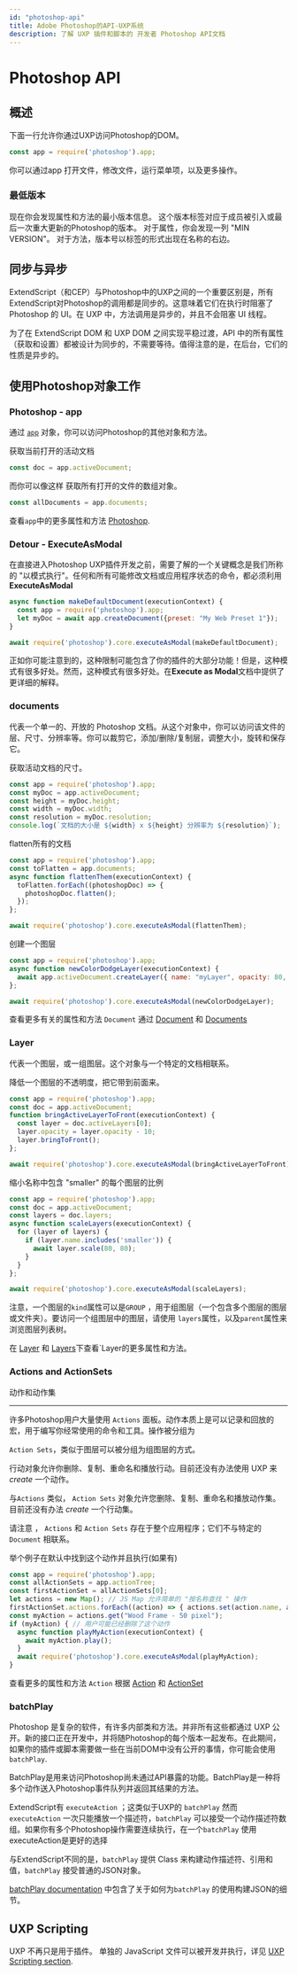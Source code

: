 ```yaml
---
id: "photoshop-api"
title: Adobe Photoshop的API-UXP系统
description: 了解 UXP 插件和脚本的 开发者 Photoshop API文档
---
```



# Photoshop API

## 概述

下面一行允许你通过UXP访问Photoshop的DOM。
```javascript
const app = require('photoshop').app;
```
你可以通过app 打开文件，修改文件，运行菜单项，以及更多操作。

### 最低版本
现在你会发现属性和方法的最小版本信息。 这个版本标签对应于成员被引入或最后一次重大更新的Photoshop的版本。
对于属性，你会发现一列 "MIN VERSION"。 对于方法，版本号以标签的形式出现在名称的右边。


## 同步与异步

ExtendScript（和CEP）与Photoshop中的UXP之间的一个重要区别是，所有ExtendScript对Photoshop的调用都是同步的。这意味着它们在执行时阻塞了 Photoshop 的 UI。在 UXP 中，方法调用是异步的，并且不会阻塞 UI 线程。

为了在 ExtendScript DOM 和 UXP DOM 之间实现平稳过渡，API 中的所有属性（获取和设置）都被设计为同步的，不需要等待。值得注意的是，在后台，它们的性质是异步的。

## 使用Photoshop对象工作

### Photoshop - app

通过 [`app`](#overview) 对象，你可以访问Photoshop的其他对象和方法。

获取当前打开的活动文档

```javascript
const doc = app.activeDocument;
```

而你可以像这样 获取所有打开的文件的数组对象。

```javascript
const allDocuments = app.documents;
```

查看`app`中的更多属性和方法 [Photoshop](./classes/photoshop/).

### Detour - ExecuteAsModal
在直接进入Photoshop UXP插件开发之前，需要了解的一个关键概念是我们所称的 "以模式执行"。任何和所有可能修改文档或应用程序状态的命令，都必须利用 **ExecuteAsModal**

```javascript
async function makeDefaultDocument(executionContext) {
  const app = require('photoshop').app;
  let myDoc = await app.createDocument({preset: "My Web Preset 1"});
}

await require('photoshop').core.executeAsModal(makeDefaultDocument);
```

正如你可能注意到的，这种限制可能包含了你的插件的大部分功能！但是，这种模式有很多好处。然而，这种模式有很多好处。在**Execute as Modal**文档中提供了更详细的解释。

### documents
代表一个单一的、开放的 Photoshop 文档。从这个对象中，你可以访问该文件的层、尺寸、分辨率等。你可以裁剪它，添加/删除/复制层，调整大小，旋转和保存它。

获取活动文档的尺寸。

```javascript
const app = require('photoshop').app;
const myDoc = app.activeDocument;
const height = myDoc.height;
const width = myDoc.width;
const resolution = myDoc.resolution;
console.log(`文档的大小是 ${width} x ${height} 分辨率为 ${resolution}`);
```

flatten所有的文档

```javascript
const app = require('photoshop').app;
const toFlatten = app.documents;
async function flattenThem(executionContext) {
  toFlatten.forEach((photoshopDoc) => {
    photoshopDoc.flatten();
  });
};

await require('photoshop').core.executeAsModal(flattenThem);
```

创建一个图层
```javascript
const app = require('photoshop').app;
async function newColorDodgeLayer(executionContext) {
  await app.activeDocument.createLayer({ name: "myLayer", opacity: 80, blendMode: "colorDodge" });
};

await require('photoshop').core.executeAsModal(newColorDodgeLayer);
```

查看更多有关的属性和方法 `Document` 通过 [Document](./classes/document/) 和 [Documents](./classes/documents)

### Layer
代表一个图层，或一组图层。这个对象与一个特定的文档相联系。

降低一个图层的不透明度，把它带到前面来。
```javascript
const app = require('photoshop').app;
const doc = app.activeDocument;
function bringActiveLayerToFront(executionContext) {
  const layer = doc.activeLayers[0];
  layer.opacity = layer.opacity - 10;
  layer.bringToFront();
};

await require('photoshop').core.executeAsModal(bringActiveLayerToFront);
```

缩小名称中包含 "smaller" 的每个图层的比例
```javascript
const app = require('photoshop').app;
const doc = app.activeDocument;
const layers = doc.layers;
async function scaleLayers(executionContext) {
  for (layer of layers) {
    if (layer.name.includes('smaller')) {
      await layer.scale(80, 80);
    }
  }
};

await require('photoshop').core.executeAsModal(scaleLayers);
```

注意，一个图层的`kind`属性可以是`GROUP` ，用于组图层（一个包含多个图层的图层或文件夹）。要访问一个组图层中的图层，请使用 `layers`属性，以及`parent`属性来浏览图层列表树。

在 [Layer](./classes/layer/) 和 [Layers](./classes/layers/)下查看`Layer的更多属性和方法。

### Actions and ActionSets
动作和动作集

------------------------------

许多Photoshop用户大量使用 `Actions` 面板。动作本质上是可以记录和回放的宏，用于编写你经常使用的命令和工具。操作被分组为  

`Action Sets`，类似于图层可以被分组为组图层的方式。

行动对象允许你删除、复制、重命名和播放行动。目前还没有办法使用 UXP 来 *create* 一个动作。

与`Actions` 类似， `Action Sets` 对象允许您删除、复制、重命名和播放动作集。目前还没有办法 *create* 一个行动集。

请注意 ， `Actions` 和   `Action Sets` 存在于整个应用程序；它们不与特定的 `Document` 相联系。

举个例子在默认中找到这个动作并且执行(如果有)

```javascript
const app = require('photoshop').app;
const allActionSets = app.actionTree;
const firstActionSet = allActionSets[0];
let actions = new Map(); // JS Map 允许简单的 "按名称查找 " 操作
firstActionSet.actions.forEach((action) => { actions.set(action.name, action)});
const myAction = actions.get("Wood Frame - 50 pixel");
if (myAction) { // 用户可能已经删除了这个动作
  async function playMyAction(executionContext) {
    await myAction.play();
  }
  await require('photoshop').core.executeAsModal(playMyAction);
}
```

查看更多的属性和方法 `Action` 根据 [Action](./classes/action/) 和 [ActionSet](./classes/actionset/)

### batchPlay

Photoshop 是复杂的软件，有许多内部类和方法。并非所有这些都通过 UXP 公开。新的接口正在开发中，并将随Photoshop的每个版本一起发布。在此期间，如果你的插件或脚本需要做一些在当前DOM中没有公开的事情，你可能会使用 `batchPlay`.

BatchPlay是用来访问Photoshop尚未通过API暴露的功能。BatchPlay是一种将多个动作送入Photoshop事件队列并返回其结果的方法。

ExtendScript有  `executeAction` ；这类似于UXP的 `batchPlay`  然而 `executeAction` 一次只能播放一个描述符，`batchPlay`  可以接受一个动作描述符数组。如果你有多个Photoshop操作需要连续执行，在一个`batchPlay`  使用executeAction是更好的选择

与ExtendScript不同的是，`batchPlay`  提供 Class 来构建动作描述符、引用和值，`batchPlay`  接受普通的JSON对象。

 [batchPlay documentation](/ps_reference/media/batchplay/) 中包含了关于如何为`batchPlay` 的使用构建JSON的细节。

## UXP Scripting

UXP 不再只是用于插件。 单独的 JavaScript 文件可以被开发并执行，详见 [UXP Scripting section](./media/uxpscripting).